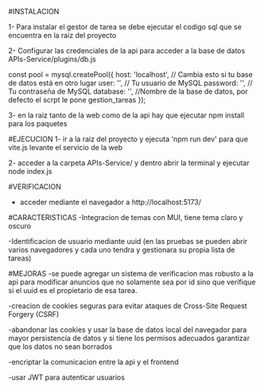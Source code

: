 #INSTALACION

1- Para instalar el gestor de tarea se debe ejecutar el codigo sql que se encuentra en la raiz del proyecto

2- Configurar las credenciales de la api para acceder a la base de datos APIs-Service/plugins/db.js

const pool = mysql.createPool({
    host: 'localhost', 
// Cambia esto si tu base de datos está en otro lugar
    user: '', // Tu usuario de MySQL
    password: '', 
// Tu contraseña de MySQL
    database: '', 
//Nombre de la base de datos, por defecto el scrpt le pone gestion_tareas
});

3- en la raiz tanto de la web como de la api hay que ejecutar npm install para los paquetes

#EJECUCION
1- ir a la raiz del proyecto y ejecuta 'npm run dev' para que vite.js levante el servicio de la web

2- acceder a la carpeta APIs-Service/ y dentro abrir la terminal y ejecutar node index.js

#VERIFICACION
- acceder mediante el navegador a http://localhost:5173/

#CARACTERISTICAS
-Integracion de temas con MUI, tiene tema claro y oscuro

-Identificacion de usuario mediante uuid (en las pruebas se pueden abrir varios navegadores y cada uno tendra y gestionara su propia lista de tareas)

#MEJORAS
-se puede agregar un sistema de verificacion mas robusto a la api para modificar anuncios que no solamente sea por id sino que verifique si el uuid es el propietario de esa tarea.

-creacion de cookies seguras para evitar ataques de Cross-Site Request Forgery (CSRF)

-abandonar las cookies y usar la base de datos local del navegador para mayor persistencia de datos y si tiene los permisos adecuados garantizar que los datos no sean borrados

-encriptar la comunicacion entre la api y el frontend

-usar JWT para autenticar usuarios